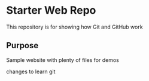 # Starter Web Repo

This repository is for showing how Git and GitHub work

## Purpose

Sample website with plenty of files for demos

changes to learn git 
